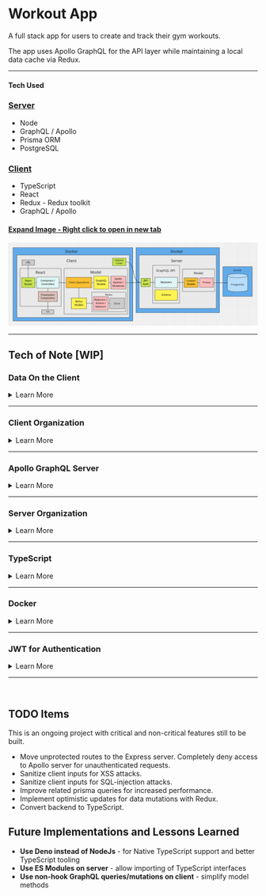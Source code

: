 # Workout App

A full stack app for users to create and track their gym workouts.

The app uses Apollo GraphQL for the API layer while maintaining a local data cache via Redux.

---

#### Tech Used

### [Server](https://github.com/msolorio/workout-app)
- Node
- GraphQL / Apollo
- Prisma ORM
- PostgreSQL

### [Client](https://github.com/msolorio/workout-app-client)

- TypeScript
- React
- Redux - Redux toolkit
- GraphQL / Apollo

#### [Expand Image - Right click to open in new tab](https://raw.githubusercontent.com/msolorio/workout_app/main/readme-assets/workout-app-architecture.png)

![Workout app Architecture](./readme-assets/workout-app-architecture.png)

---

## Tech of Note [WIP]

### Data On the Client

<details>
  <summary>Learn More</summary>

<br>

Configured server interaction with Apollo GraphQL while maintaining a local cache of user's data via Redux.
- Decreased load on the server by 200%.
- Nearly instantaneous performance for data reads.
- Allows for optimistic updates as a future feature - updating user data and creating new records client-side without waiting for a response from the server.

**Note:** Apollo GraphQL offers caching and keeping a local cache in Redux was not entirely needed. I chose to implement Redux to practice coordinating the two data stores and to allow for optimistic updates as a future feature.

<br>

#### [Expand Image - Right click to open in new tab](https://raw.githubusercontent.com/msolorio/workout_app/main/readme-assets/client-data-strategy.png)

![Workout app Architecture](./readme-assets/client-data-strategy.png)


</details>

---

<!-- - On client
  - Error handling for GraphQL requests
    - Implemented a custom error handling mechanism as
    - an opportunity to more deeply understand error handling with GraphQL -->



### Client Organization

<details>
<summary>Learn More</summary>

<br>

Created separate abstractions for data and component UI, mimicking MVC architecture. Container components manage high level coordination of page tasks. Model layers handle implementation details of working with data.

#### [Expand Image - Right click to open in new tab](https://raw.githubusercontent.com/msolorio/workout_app/main/readme-assets/client-mvc.png)

![MVC architecture on the client](./readme-assets/client-mvc.png)

#### Redux and GraphQL Models
- Abstracts away vendor specific code for Apollo GraphQL and Redux
- Houses client-side error handling for GraphQL queries and mutations
- Uses React Hooks

#### Client Operations Models
- Manages implementation details of communication between GraphQL and Redux
- Presents high level operations to the controllers
- Uses React Hooks

#### Container Components (Controllers)
- Retrieves data from the URL
- Calls model methods for setting and retrieving data
- Manages local component state
- Handles events
- Handles redirects
- Pulls in UI and passing data

#### Presentation Components (View)
- Presents the data and styled UI

<br>

#### Code Example

The CreateWorkout container

[See full code - right click to open in new tab](https://github.com/msolorio/workout_app_client/blob/main/src/pages/ShowWorkout/index.tsx)
```typescript
function CreateWorkout(): JSX.Element {
  const createWorkout = model.Workout.useCreateWorkout()

  const stateObj: State = {
    workoutId: null
  }

  const [state, setState] = useState(stateObj)


  const handleCreateWorkout = async (workoutData: WorkoutType) => {
    const createdWorkout: WorkoutType = await createWorkout(workoutData)

    if (createdWorkout.id) {
      setState({ workoutId: createdWorkout.id })
    }
  }

  if (state.workoutId) return <Redirect to={`/workouts/${state.workoutId}`} />

  return (
    <CreateWorkoutUi handleCreateWorkout={handleCreateWorkout} />
  )
}
```

---

`useCreateWorkout` method creates a workout with Apollo GraphQL, then stores in Redux. To integrate with Apollo hooks, I used hooks to manage model methods. The `useCreateWorkout` hook is called at the component's top level and returns a function that can be invoked in an event handler.

[See full code - right click to open in new tab](https://github.com/msolorio/workout_app_client/blob/main/src/model/resources/Workout/index.ts)

```typescript
...
useCreateWorkout() {
  const createWorkoutGql = gql.Workout.useCreateWorkout()
  const createWorkoutRdx = rdx.Workout.useCreateWorkout()

  async function createWorkout(workoutData: WorkoutType): Promise<WorkoutOrErrorType> {
    const newWorkout = await createWorkoutGql(workoutData)

    if (!newWorkout.error) {
      createWorkoutRdx(newWorkout)
    }

    return newWorkout
  }

  return createWorkout
},
...
```

</details>

---

### Apollo GraphQL Server

<details>
  <summary>Learn More</summary>

<br>

Set up 5-model GraphQL API and enabling flexibility in traversing of data.
- In the future I could add workout progress analysis features, where complex data fetching would be required. For example, a feature could allow a user to see their progress overall, per workout, or per exercise.

#### [Expand Image - Right click to open in new tab](https://raw.githubusercontent.com/msolorio/workout_app/main/readme-assets/workout-app-erd.png)

![Workout App ERD](./readme-assets/workout-app-erd.png)

The client can specify the exact data it needs.

![GraphQL Request Response Example](./readme-assets/graph-ql.png)

#### Code Example
[Check out the resolvers dir for the GraphQL implementation - right click to open in new tab](https://github.com/msolorio/workout_app_server/tree/main/src/resolvers)

Building the Apollo GraphQL server was intuitive and a joy, and it is exciting to enable complete data flexibility. I'm interested in using GraphQL more and learning about the problems it solves in the real-world.

</details>

---

### Server Organization

<details>
  <summary>Learn More</summary>

<br>

Decoupled the GraphQL API layer from data fetching layer allowing for easy repurposing of components. GraphQL could be switched out for a REST API, or the Prisma / Postgres model could be switched to accomodate a different database.

#### Code Example
Shown is the resolver and model layer for creating a workout.

**Note:** In the model, closure is used to wrap the model method and grant it error handling with `createHandledQuery`.

```js
// Resolver Code
...
  createWorkout: async (parent, args, context) => {
    const modelArgs = {
      ...args,
      userId: context.userId
    }

    const { createdWorkout } = await Workout.createWorkout(modelArgs)

    return createdWorkout
  },
...

// Model Code
...
async function query({
  name,
  description,
  length,
  location,
  exercises,
  userId
}) {

  const newWorkout = await prisma.workout.create({
    data: {
      name: name,
      description: description,
      length: length,
      location: location,
      userId: Number(userId)
    }
  })

  if (exercises) {
    const formattedExercises = exercises.map(ex => {
      ex.workoutId = Number(newWorkout.id);
      return ex;
    })
  
    await prisma.exercise.createMany({
      data: formattedExercises
    })
  }

  return newWorkout;
}

const createWorkout = createHandledQuery(query)

return createWorkout
...
```
</details>

---

### TypeScript

<details>
  <summary>Learn More</summary>

<br>

The client is written entirely in TypeScript.

#### Lessons Learned
- Became more aware of creating uniformity and a clear type strategy for my codebase
- Developed faster, catching subtle bugs early (often before they became bugs)

#### In-Progress
- Currently converting the backend to TypeScript

</details>

---

### Docker

<details>
  <summary>Learn More</summary>

  <br>

Configured Dockerfiles for both server and client and configured a single Docker Compose file for server, client, and database.

[See full code - right click to open in new tab](https://github.com/msolorio/workout_app/blob/main/docker-compose.yml)

#### Code Example
```yml
version: "3.9"
services:
  workoutdb:
    image: postgres:latest
    container_name: workoutdb
    hostname: workoutdb
    ports:
      - 5432:5432
    environment:
      POSTGRES_USER: postgres
      POSTGRES_PASSWORD: postgres
      POSTGRES_DB: workout-app-dev
    volumes:
      - postgres-data:/var/lib/postgresql/data

  app:
    container_name: app
    build:
      context: ./server
      dockerfile: Dockerfile.dev
    depends_on:
      - workoutdb
    ports:
      - 4000:4000
    volumes:
      - ./server:/app
    command: npm run init-dev

  client:
    container_name: client
    build:
      context: ./client
      dockerfile: Dockerfile.dev
    ports:
      - 3000:3000
    environment:
      REACT_APP_API_ENDPOINT: http://localhost:4000
      FAST_REFRESH: false
    volumes:
      - ./client:/app


volumes:
  postgres-data:
```
</details>

---

### JWT for Authentication

<details>
  <summary>Learn More</summary>

Configured authentication with JWTs and HttpOnly Cookies.

Security Considerations
- Gaurded against XSS from accessing token. HttpOnly cookies are inaccessible with JavaScript.
- Enabled stateless authentication with JWTs, eliminating the need to store session data server-side.
- Revokes the HttpOnly cookie server-side upon logout.
- Cookie is passed via HTTPS.
- Cookie and token are short-lived, valid for only 24 hours.

  <br>

#### [Expand Image - Right click to open in new tab](https://raw.githubusercontent.com/msolorio/workout_app/main/readme-assets/auth-jwt.png)

![Auth with JWTs and HttpOnly Cookies](./readme-assets/auth-jwt.png)


<!-- 
- A standard for securely transmitting information between parties
- JWTs can ve verified because they are digitally signed
- Signiture is generated with the header and payload
  - verifies the JWT has not been tampered with

Session data does not need to be stored on the server
- Implementation is completely stateless 

- token expires in 24 hours

Security issues
- Store in HttpOnly cookie - inaccessible by JavaScript, XSS attacks
- Cookie and token expires in 24 hours
- revokes the HttpOnly cookie serverside when user logs out
- Uses HTTPS for app

- do not store sensitive data in the token
- do not allow it to be valid longer than necessary

Future
- sanitize user inputs

 -->

</details>

---

<br>

## TODO Items
This is an ongoing project with critical and non-critical features still to be built.
- Move unprotected routes to the Express server. Completely deny access to Apollo server for unauthenticated requests.
- Sanitize client inputs for XSS attacks.
- Sanitize client inputs for SQL-injection attacks.
- Improve related prisma queries for increased performance.
- Implement optimistic updates for data mutations with Redux.
- Convert backend to TypeScript.

## Future Implementations and Lessons Learned
- **Use Deno instead of NodeJs** - for Native TypeScript support and better TypeScript tooling
- **Use ES Modules on server** - allow importing of TypeScript interfaces
- **Use non-hook GraphQL queries/mutations on client** - simplify model methods